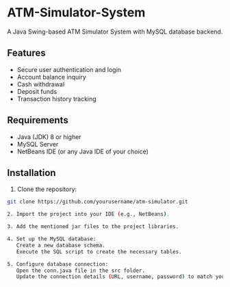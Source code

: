 # ATM-Simulator-System
A Java Swing-based ATM Simulator System with MySQL database backend.

## Features

- Secure user authentication and login
- Account balance inquiry
- Cash withdrawal
- Deposit funds
- Transaction history tracking


## Requirements

- Java (JDK) 8 or higher
- MySQL Server
- NetBeans IDE (or any Java IDE of your choice)


## Installation

1. Clone the repository:

```bash
git clone https://github.com/yourusername/atm-simulator.git

2. Import the project into your IDE (e.g., NetBeans).

3. Add the mentioned jar files to the project libraries.

4. Set up the MySQL database:
   Create a new database schema.
   Execute the SQL script to create the necessary tables.

5. Configure database connection:
   Open the conn.java file in the src folder.
   Update the connection details (URL, username, password) to match your MySQL server.

